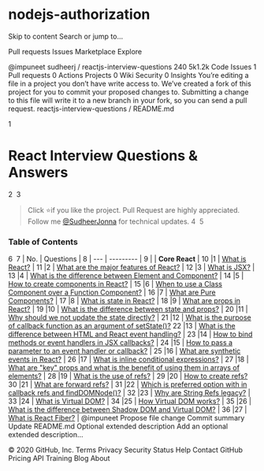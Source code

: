# nodejs-authorization


Skip to content
Search or jump to…

Pull requests
Issues
Marketplace
Explore
 
@impuneet 
sudheerj
/
reactjs-interview-questions
240
5k1.2k
 Code
 Issues 1
 Pull requests 0 Actions
 Projects 0
 Wiki
 Security 0
 Insights
You’re editing a file in a project you don’t have write access to. We’ve created a fork of this project for you to commit your proposed changes to. Submitting a change to this file will write it to a new branch in your fork, so you can send a pull request.
reactjs-interview-questions
/
README.md
 

1
# React Interview Questions & Answers
2
​
3
> Click :star:if you like the project. Pull Request are highly appreciated. Follow me [@SudheerJonna](https://twitter.com/SudheerJonna) for technical updates.
4
​
5
### Table of Contents
6
​
7
| No. | Questions |
8
| --- | --------- |
9
|   | **Core React** |
10
|1  | [What is React?](#what-is-react) |
11
|2  | [What are the major features of React?](#what-are-the-major-features-of-react) |
12
|3  | [What is JSX?](#what-is-jsx) |
13
|4  | [What is the difference between Element and Component?](#what-is-the-difference-between-element-and-component) |
14
|5  | [How to create components in React?](#how-to-create-components-in-react) |
15
|6  | [When to use a Class Component over a Function Component?](#when-to-use-a-class-component-over-a-function-component) |
16
|7  | [What are Pure Components?](#what-are-pure-components) |
17
|8  | [What is state in React?](#what-is-state-in-react) |
18
|9  | [What are props in React?](#what-are-props-in-react) |
19
|10 | [What is the difference between state and props?](#what-is-the-difference-between-state-and-props) |
20
|11 | [Why should we not update the state directly?](#why-should-we-not-update-the-state-directly) |
21
|12 | [What is the purpose of callback function as an argument of setState()?](#what-is-the-purpose-of-callback-function-as-an-argument-of-setstate)
22
|13 | [What is the difference between HTML and React event handling?](#what-is-the-difference-between-html-and-react-event-handling) |
23
|14 | [How to bind methods or event handlers in JSX callbacks?](#how-to-bind-methods-or-event-handlers-in-jsx-callbacks) |
24
|15 | [How to pass a parameter to an event handler or callback?](#how-to-pass-a-parameter-to-an-event-handler-or-callback) |
25
|16 | [What are synthetic events in React?](#what-are-synthetic-events-in-react) |
26
|17 | [What is inline conditional expressions?](#what-is-inline-conditional-expressions) |
27
|18 | [What are "key" props and what is the benefit of using them in arrays of elements?](#what-are-key-props-and-what-is-the-benefit-of-using-them-in-arrays-of-elements) |
28
|19 | [What is the use of refs?](#what-is-the-use-of-refs) |
29
|20 | [How to create refs?](#how-to-create-refs)
30
|21 | [What are forward refs?](#what-are-forward-refs) |
31
|22 | [Which is preferred option with in callback refs and findDOMNode()?](#which-is-preferred-option-with-in-callback-refs-and-finddomnode) |
32
|23 | [Why are String Refs legacy?](#why-are-string-refs-legacy) |
33
|24 | [What is Virtual DOM?](#what-is-virtual-dom) |
34
|25 | [How Virtual DOM works?](#how-virtual-dom-works) |
35
|26 | [What is the difference between Shadow DOM and Virtual DOM?](#what-is-the-difference-between-shadow-dom-and-virtual-dom) |
36
|27 | [What is React Fiber?](#what-is-react-fiber) |
@impuneet
Propose file change
Commit summary
Update README.md
Optional extended description
Add an optional extended description…
 
© 2020 GitHub, Inc.
Terms
Privacy
Security
Status
Help
Contact GitHub
Pricing
API
Training
Blog
About
